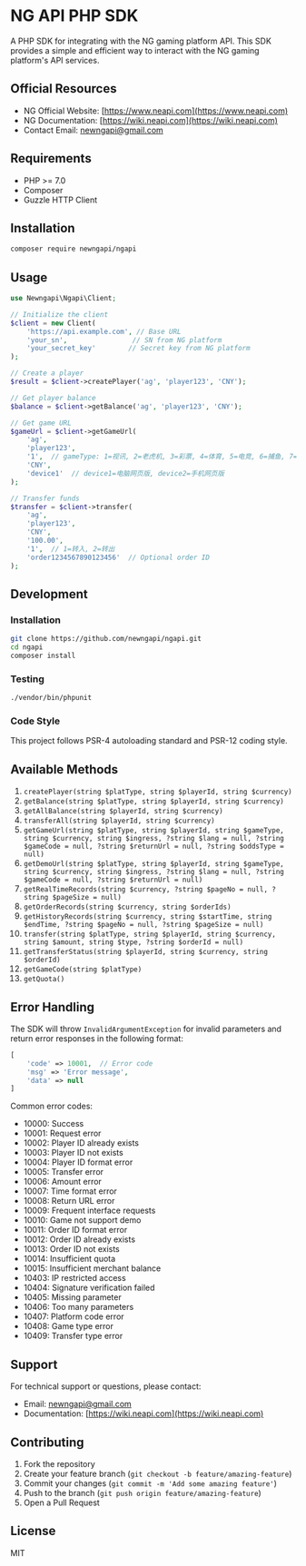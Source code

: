 # NG API PHP SDK

A PHP SDK for integrating with the NG gaming platform API. This SDK provides a simple and efficient way to interact with the NG gaming platform's API services.

## Official Resources

- NG Official Website: [https://www.neapi.com](https://www.neapi.com)
- NG Documentation: [https://wiki.neapi.com](https://wiki.neapi.com)
- Contact Email: [newngapi@gmail.com](mailto:newngapi@gmail.com)

## Requirements

- PHP >= 7.0
- Composer
- Guzzle HTTP Client

## Installation

```bash
composer require newngapi/ngapi
```

## Usage

```php
use Newngapi\Ngapi\Client;

// Initialize the client
$client = new Client(
    'https://api.example.com', // Base URL
    'your_sn',                // SN from NG platform
    'your_secret_key'        // Secret key from NG platform
);

// Create a player
$result = $client->createPlayer('ag', 'player123', 'CNY');

// Get player balance
$balance = $client->getBalance('ag', 'player123', 'CNY');

// Get game URL
$gameUrl = $client->getGameUrl(
    'ag',
    'player123',
    '1',  // gameType: 1=视讯, 2=老虎机, 3=彩票, 4=体育, 5=电竞, 6=捕鱼, 7=棋牌
    'CNY',
    'device1'  // device1=电脑网页版, device2=手机网页版
);

// Transfer funds
$transfer = $client->transfer(
    'ag',
    'player123',
    'CNY',
    '100.00',
    '1',  // 1=转入, 2=转出
    'order1234567890123456'  // Optional order ID
);
```

## Development

### Installation

```bash
git clone https://github.com/newngapi/ngapi.git
cd ngapi
composer install
```

### Testing

```bash
./vendor/bin/phpunit
```

### Code Style

This project follows PSR-4 autoloading standard and PSR-12 coding style.

## Available Methods

1. `createPlayer(string $platType, string $playerId, string $currency)`
2. `getBalance(string $platType, string $playerId, string $currency)`
3. `getAllBalance(string $playerId, string $currency)`
4. `transferAll(string $playerId, string $currency)`
5. `getGameUrl(string $platType, string $playerId, string $gameType, string $currency, string $ingress, ?string $lang = null, ?string $gameCode = null, ?string $returnUrl = null, ?string $oddsType = null)`
6. `getDemoUrl(string $platType, string $playerId, string $gameType, string $currency, string $ingress, ?string $lang = null, ?string $gameCode = null, ?string $returnUrl = null)`
7. `getRealTimeRecords(string $currency, ?string $pageNo = null, ?string $pageSize = null)`
8. `getOrderRecords(string $currency, string $orderIds)`
9. `getHistoryRecords(string $currency, string $startTime, string $endTime, ?string $pageNo = null, ?string $pageSize = null)`
10. `transfer(string $platType, string $playerId, string $currency, string $amount, string $type, ?string $orderId = null)`
11. `getTransferStatus(string $playerId, string $currency, string $orderId)`
12. `getGameCode(string $platType)`
13. `getQuota()`

## Error Handling

The SDK will throw `InvalidArgumentException` for invalid parameters and return error responses in the following format:

```php
[
    'code' => 10001,  // Error code
    'msg' => 'Error message',
    'data' => null
]
```

Common error codes:
- 10000: Success
- 10001: Request error
- 10002: Player ID already exists
- 10003: Player ID not exists
- 10004: Player ID format error
- 10005: Transfer error
- 10006: Amount error
- 10007: Time format error
- 10008: Return URL error
- 10009: Frequent interface requests
- 10010: Game not support demo
- 10011: Order ID format error
- 10012: Order ID already exists
- 10013: Order ID not exists
- 10014: Insufficient quota
- 10015: Insufficient merchant balance
- 10403: IP restricted access
- 10404: Signature verification failed
- 10405: Missing parameter
- 10406: Too many parameters
- 10407: Platform code error
- 10408: Game type error
- 10409: Transfer type error

## Support

For technical support or questions, please contact:
- Email: [newngapi@gmail.com](mailto:newngapi@gmail.com)
- Documentation: [https://wiki.neapi.com](https://wiki.neapi.com)

## Contributing

1. Fork the repository
2. Create your feature branch (`git checkout -b feature/amazing-feature`)
3. Commit your changes (`git commit -m 'Add some amazing feature'`)
4. Push to the branch (`git push origin feature/amazing-feature`)
5. Open a Pull Request

## License

MIT